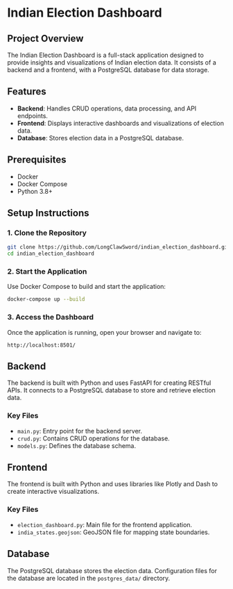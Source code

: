 # Indian Election Dashboard

## Project Overview
The Indian Election Dashboard is a full-stack application designed to provide insights and visualizations of Indian election data. It consists of a backend and a frontend, with a PostgreSQL database for data storage.

## Features
- **Backend**: Handles CRUD operations, data processing, and API endpoints.
- **Frontend**: Displays interactive dashboards and visualizations of election data.
- **Database**: Stores election data in a PostgreSQL database.

## Prerequisites
- Docker
- Docker Compose
- Python 3.8+

## Setup Instructions

### 1. Clone the Repository
```bash
git clone https://github.com/LongClawSword/indian_election_dashboard.git
cd indian_election_dashboard
```

### 2. Start the Application
Use Docker Compose to build and start the application:
```bash
docker-compose up --build
```

### 3. Access the Dashboard
Once the application is running, open your browser and navigate to:
```
http://localhost:8501/
```
## Backend
The backend is built with Python and uses FastAPI for creating RESTful APIs. It connects to a PostgreSQL database to store and retrieve election data.

### Key Files
- `main.py`: Entry point for the backend server.
- `crud.py`: Contains CRUD operations for the database.
- `models.py`: Defines the database schema.

## Frontend
The frontend is built with Python and uses libraries like Plotly and Dash to create interactive visualizations.

### Key Files
- `election_dashboard.py`: Main file for the frontend application.
- `india_states.geojson`: GeoJSON file for mapping state boundaries.

## Database
The PostgreSQL database stores the election data. Configuration files for the database are located in the `postgres_data/` directory.
